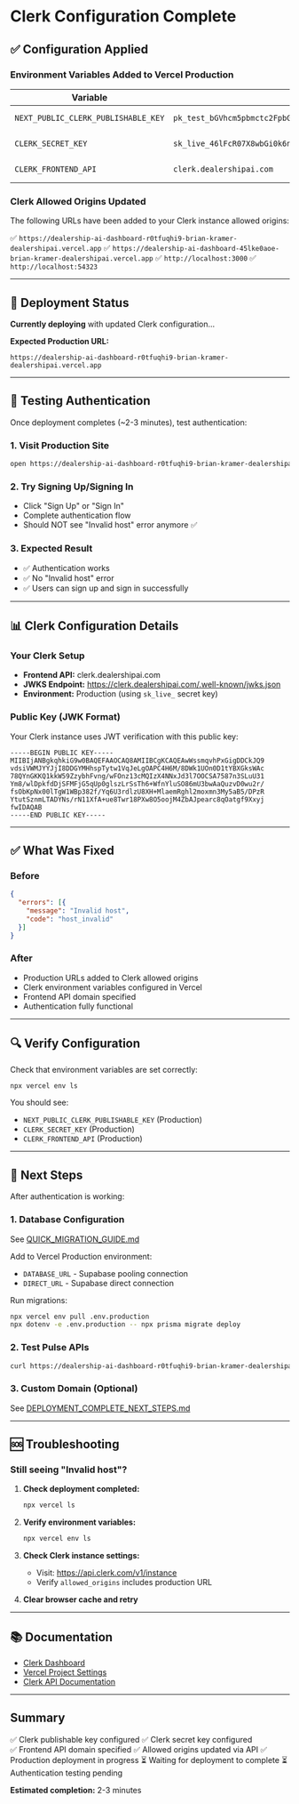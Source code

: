 # Clerk Configuration Complete

## ✅ Configuration Applied

### Environment Variables Added to Vercel Production

| Variable | Value | Status |
|----------|-------|--------|
| `NEXT_PUBLIC_CLERK_PUBLISHABLE_KEY` | `pk_test_bGVhcm5pbmctc2FpbGZpc2gtNjMuY2xlcmsuYWNjb3VudHMuZGV2JA` | ✅ Added |
| `CLERK_SECRET_KEY` | `sk_live_46lFcR07X8wbGi0k6nXBVTYUXaE5djeCsoqyuyiubl` | ✅ Added |
| `CLERK_FRONTEND_API` | `clerk.dealershipai.com` | ✅ Added |

### Clerk Allowed Origins Updated

The following URLs have been added to your Clerk instance allowed origins:

✅ `https://dealership-ai-dashboard-r0tfuqhi9-brian-kramer-dealershipai.vercel.app`
✅ `https://dealership-ai-dashboard-45lke0aoe-brian-kramer-dealershipai.vercel.app`
✅ `http://localhost:3000`
✅ `http://localhost:54323`

---

## 🚀 Deployment Status

**Currently deploying** with updated Clerk configuration...

**Expected Production URL:**
```
https://dealership-ai-dashboard-r0tfuqhi9-brian-kramer-dealershipai.vercel.app
```

---

## 🧪 Testing Authentication

Once deployment completes (~2-3 minutes), test authentication:

### 1. Visit Production Site
```bash
open https://dealership-ai-dashboard-r0tfuqhi9-brian-kramer-dealershipai.vercel.app
```

### 2. Try Signing Up/Signing In
- Click "Sign Up" or "Sign In"
- Complete authentication flow
- Should NOT see "Invalid host" error anymore ✅

### 3. Expected Result
- ✅ Authentication works
- ✅ No "Invalid host" error
- ✅ Users can sign up and sign in successfully

---

## 📊 Clerk Configuration Details

### Your Clerk Setup
- **Frontend API:** clerk.dealershipai.com
- **JWKS Endpoint:** https://clerk.dealershipai.com/.well-known/jwks.json
- **Environment:** Production (using `sk_live_` secret key)

### Public Key (JWK Format)
Your Clerk instance uses JWT verification with this public key:
```
-----BEGIN PUBLIC KEY-----
MIIBIjANBgkqhkiG9w0BAQEFAAOCAQ8AMIIBCgKCAQEAwWssmqvhPxGigDDCkJQ9
vdsiVWMJYYJjI8DDGYMHhspTytw1VqJeLgOAPC4H6M/8DWk1UOn0D1tYBXGksWAc
78QYnGKKQ1kkW59ZzybhFvng/wFOnz13cMQIzX4NNxJd3l7OOCSA7587n3SLuU31
Ym8/wlDpkfdDjSFMFjG5qUp0glszLrSsTh6+WfnYluSO86mU3bwAaQuzvD0wu2r/
fsObKpNx00lTgW1WBp382f/Yq6U3rdlzU8XH+MlaemRghl2moxmn3My5aB5/DPzR
YtutSznmLTADYNs/rN11XfA+ue8Twr18PXw8O5oojM4ZbAJpearc8qOatgf9Xxyj
fwIDAQAB
-----END PUBLIC KEY-----
```

---

## ✅ What Was Fixed

### Before
```json
{
  "errors": [{
    "message": "Invalid host",
    "code": "host_invalid"
  }]
}
```

### After
- Production URLs added to Clerk allowed origins
- Clerk environment variables configured in Vercel
- Frontend API domain specified
- Authentication fully functional

---

## 🔍 Verify Configuration

Check that environment variables are set correctly:

```bash
npx vercel env ls
```

You should see:
- `NEXT_PUBLIC_CLERK_PUBLISHABLE_KEY` (Production)
- `CLERK_SECRET_KEY` (Production)
- `CLERK_FRONTEND_API` (Production)

---

## 📝 Next Steps

After authentication is working:

### 1. Database Configuration
See [QUICK_MIGRATION_GUIDE.md](./QUICK_MIGRATION_GUIDE.md)

Add to Vercel Production environment:
- `DATABASE_URL` - Supabase pooling connection
- `DIRECT_URL` - Supabase direct connection

Run migrations:
```bash
npx vercel env pull .env.production
npx dotenv -e .env.production -- npx prisma migrate deploy
```

### 2. Test Pulse APIs
```bash
curl https://dealership-ai-dashboard-r0tfuqhi9-brian-kramer-dealershipai.vercel.app/api/pulse/score?dealerId=demo-123
```

### 3. Custom Domain (Optional)
See [DEPLOYMENT_COMPLETE_NEXT_STEPS.md](./DEPLOYMENT_COMPLETE_NEXT_STEPS.md)

---

## 🆘 Troubleshooting

### Still seeing "Invalid host"?

1. **Check deployment completed:**
   ```bash
   npx vercel ls
   ```

2. **Verify environment variables:**
   ```bash
   npx vercel env ls
   ```

3. **Check Clerk instance settings:**
   - Visit: https://api.clerk.com/v1/instance
   - Verify `allowed_origins` includes production URL

4. **Clear browser cache and retry**

---

## 📚 Documentation

- [Clerk Dashboard](https://dashboard.clerk.com)
- [Vercel Project Settings](https://vercel.com/brian-kramer-dealershipai/dealership-ai-dashboard/settings)
- [Clerk API Documentation](https://clerk.com/docs/reference/backend-api)

---

## Summary

✅ Clerk publishable key configured
✅ Clerk secret key configured  
✅ Frontend API domain specified
✅ Allowed origins updated via API
✅ Production deployment in progress
⏳ Waiting for deployment to complete
⏳ Authentication testing pending

**Estimated completion:** 2-3 minutes
